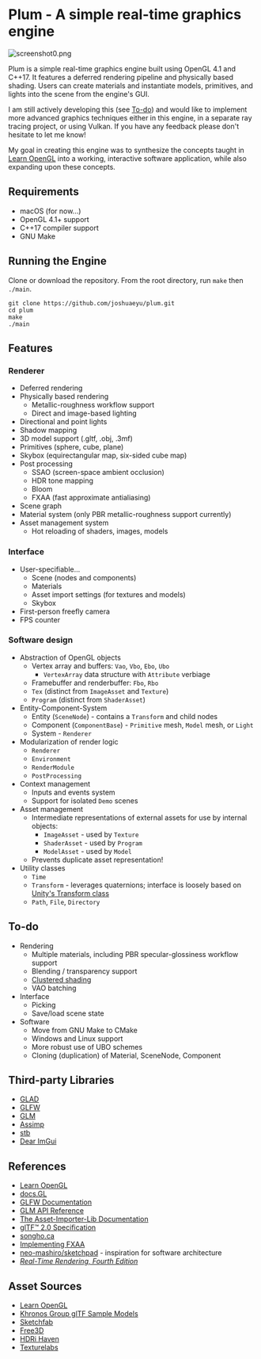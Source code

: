 # Plum - A simple real-time graphics engine

![screenshot0.png](docs/images/screenshot0.png)

Plum is a simple real-time graphics engine built using OpenGL 4.1 and C++17. It features a deferred rendering pipeline and physically based shading. Users can create materials and instantiate models, primitives, and lights into the scene from the engine's GUI.

I am still actively developing this (see [To-do](#to-do)) and would like to implement more advanced graphics techniques either in this engine, in a separate ray tracing project, or using Vulkan. If you have any feedback please don't hesitate to let me know!

My goal in creating this engine was to synthesize the concepts taught in [Learn OpenGL](https://learnopengl.com) into a working, interactive software application, while also expanding upon these concepts.

## Requirements
* macOS (for now...)
* OpenGL 4.1+ support
* C++17 compiler support
* GNU Make

## Running the Engine
Clone or download the repository. From the root directory, run `make` then `./main`.

    git clone https://github.com/joshuaeyu/plum.git
    cd plum
    make
    ./main

## Features
### Renderer
* Deferred rendering
* Physically based rendering
    * Metallic-roughness workflow support
    * Direct and image-based lighting
* Directional and point lights
* Shadow mapping
* 3D model support (.gltf, .obj, .3mf)
* Primitives (sphere, cube, plane)
* Skybox (equirectangular map, six-sided cube map)
* Post processing
    * SSAO (screen-space ambient occlusion)
    * HDR tone mapping
    * Bloom
    * FXAA (fast approximate antialiasing)
* Scene graph
* Material system (only PBR metallic-roughness support currently)
* Asset management system
    * Hot reloading of shaders, images, models
### Interface
* User-specifiable...
    * Scene (nodes and components)
    * Materials
    * Asset import settings (for textures and models)
    * Skybox
* First-person freefly camera
* FPS counter
### Software design
* Abstraction of OpenGL objects
    * Vertex array and buffers: `Vao`, `Vbo`, `Ebo`, `Ubo`
        * `VertexArray` data structure with `Attribute` verbiage
    * Framebuffer and renderbuffer: `Fbo`, `Rbo`
    * `Tex` (distinct from `ImageAsset` and `Texture`)
    * `Program` (distinct from `ShaderAsset`)
* Entity-Component-System
    * Entity (`SceneNode`) - contains a `Transform` and child nodes
    * Component (`ComponentBase`) - `Primitive` mesh, `Model` mesh, or `Light`
    * System - `Renderer`
* Modularization of render logic
    * `Renderer`
    * `Environment`
    * `RenderModule`
    * `PostProcessing`
* Context management
    * Inputs and events system
    * Support for isolated `Demo` scenes
* Asset management
    * Intermediate representations of external assets for use by internal objects:
        * `ImageAsset` - used by `Texture`
        * `ShaderAsset` - used by `Program`
        * `ModelAsset` - used by `Model`
    * Prevents duplicate asset representation!
* Utility classes
    * `Time`
    * `Transform` - leverages quaternions; interface is loosely based on [Unity's Transform class](https://docs.unity3d.com/6000.1/Documentation/ScriptReference/Transform.html)
    * `Path`, `File`, `Directory`

## To-do
* Rendering
    * Multiple materials, including PBR specular-glossiness workflow support
    * Blending / transparency support
    * [Clustered shading](https://www.humus.name/Articles/PracticalClusteredShading.pdf)
    * VAO batching
* Interface
    * Picking
    * Save/load scene state
* Software
    * Move from GNU Make to CMake
    * Windows and Linux support
    * More robust use of UBO schemes
    * Cloning (duplication) of Material, SceneNode, Component

## Third-party Libraries
* [GLAD](https://github.com/Dav1dde/glad)
* [GLFW](https://www.glfw.org)
* [GLM](https://glm.g-truc.net/)
* [Assimp](https://assimp-docs.readthedocs.io/en/)
* [stb](https://github.com/nothings/stb)
* [Dear ImGui](https://github.com/ocornut/imgui)

## References
* [Learn OpenGL](https://learnopengl.com)
* [docs.GL](https://docs.gl)
* [GLFW Documentation](https://www.glfw.org/docs/latest/)
* [GLM API Reference](https://glm.g-truc.net/0.9.9/api/modules.html)
* [The Asset-Importer-Lib Documentation](https://assimp-docs.readthedocs.io/en/v5.3.0/)
* [glTF™ 2.0 Specification](https://registry.khronos.org/glTF/specs/2.0/glTF-2.0.html)
* [songho.ca](https://www.songho.ca/opengl/gl_sphere.html)
* [Implementing FXAA](https://blog.simonrodriguez.fr/articles/2016/07/implementing_fxaa.html)
* [neo-mashiro/sketchpad](https://github.com/neo-mashiro/sketchpad) - inspiration for software architecture
* *[Real-Time Rendering, Fourth Edition](https://www.realtimerendering.com)*

## Asset Sources
* [Learn OpenGL](https://learnopengl.com)
* [Khronos Group glTF Sample Models](https://github.com/KhronosGroup/glTF-Sample-Models)
* [Sketchfab](https://sketchfab.com/features/gltf)
* [Free3D](https://free3d.com)
* [HDRi Haven](https://hdri-haven.com)
* [Texturelabs](https://texturelabs.org)

